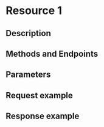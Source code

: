 #  Resource 1

## Description
## Methods and Endpoints
## Parameters
## Request example
## Response example
